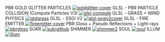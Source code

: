 PBR GOLD GLITTER PARTICLES
[![goldglitter-cover](https://github.com/user-attachments/assets/ca411108-54f6-458f-8a2d-6a34db899118)](https://youtu.be/ifn-h_zbL2E)
GLSL - PBR PARTICLE COLLISION (Compute Particles V3)
[![glsl-compute](https://github.com/user-attachments/assets/f444d2af-acc7-4a08-bdbe-0c72b1da0a5c)](https://youtu.be/m0U7rlc6uo8)
GLSL - GRASS + WIND PHYSICS
[![glslgrass](https://github.com/user-attachments/assets/a2df6e11-ffa4-4fdd-a949-2f51dfb5db92)](https://youtu.be/3qzSSCF04Cw)
GLSL - SSGI V2
[![glsl-ssgiv2cover](https://github.com/user-attachments/assets/c792fd45-8ae3-4b3c-9309-d3f34b32a492)](https://youtu.be/1EyrfC6g0XY)
GLSL - FIRE EMITTER
[![fireemitter-cover](https://github.com/user-attachments/assets/95363183-9b1e-4a10-b1ab-ea2336bd4a5a)](https://youtu.be/7Hpd3RGkUlo)
PBR Gloss + Pseudo Reflections + Light-rays
[![pbrgloss](https://github.com/user-attachments/assets/7e526f61-5aea-4fc7-bbb0-6a627cc50170)](https://www.youtu.be/eVJ1839MjLc)
SUKR
[![sukrgithub](https://github.com/user-attachments/assets/93e1b700-dd38-49e3-aba5-1afa28a6b1bf)](https://youtu.be/qwTmid8VBgU)
SHIMMER
[![shimmer2](https://github.com/user-attachments/assets/d883f5d7-e9b5-402b-a5f8-5c409c20e90a)](https://youtu.be/1Q3u3dYbyc8)
SOUL
[![soul](https://github.com/user-attachments/assets/62774f0c-8863-4dde-9ca7-415bbb7a9143)](https://youtu.be/d8wcw-c7Rio)
ILLUM
[![illum](https://github.com/user-attachments/assets/de137823-4823-48dd-8ed4-617f07cca735)](https://youtu.be/u-rbuc6Yyp0)
